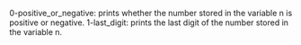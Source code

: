 0-positive_or_negative: prints whether the number stored in the variable n is positive or negative.
1-last_digit: prints the last digit of the number stored in the variable n.
